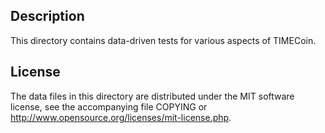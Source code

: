 Description
------------

This directory contains data-driven tests for various aspects of TIMECoin.

License
--------

The data files in this directory are distributed under the MIT software
license, see the accompanying file COPYING or
http://www.opensource.org/licenses/mit-license.php.

